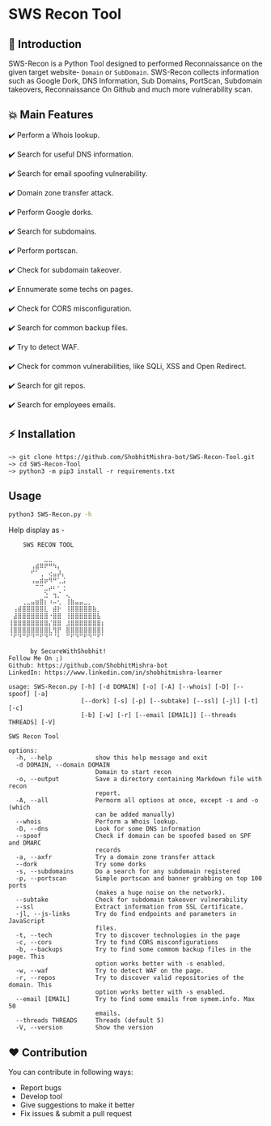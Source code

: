 # SWS Recon Tool	

##  📌 Introduction
SWS-Recon is a Python Tool designed to performed Reconnaissance on the given target website- `Domain` or `SubDomain`. SWS-Recon collects information such as Google Dork, DNS Information, Sub Domains, PortScan, Subdomain takeovers, Reconnaissance On Github and much more vulnerability scan.

## 💥 Main Features

:heavy_check_mark: Perform a Whois lookup.

:heavy_check_mark: Search for useful DNS information.

:heavy_check_mark: Search for email spoofing vulnerability.

:heavy_check_mark: Domain zone transfer attack.

:heavy_check_mark: Perform Google dorks.

:heavy_check_mark: Search for subdomains.

:heavy_check_mark: Perform portscan.

:heavy_check_mark: Check for subdomain takeover.

:heavy_check_mark: Ennumerate some techs on pages.

:heavy_check_mark: Check for CORS misconfiguration.

:heavy_check_mark: Search for common backup files.

:heavy_check_mark: Try to detect WAF.

:heavy_check_mark: Check for common vulnerabilities, like SQLi, XSS and Open Redirect.

:heavy_check_mark: Search for git repos.

:heavy_check_mark: Search for employees emails.

## ⚡ Installation
```
~> git clone https://github.com/ShobhitMishra-bot/SWS-Recon-Tool.git
~> cd SWS-Recon-Tool
~> python3 -m pip3 install -r requirements.txt
```
## Usage

```bash
python3 SWS-Recon.py -h
```
Help display as -
```
    SWS RECON TOOL

⠀⠀⠀⠀⠀⠀⠀⠀⣀⣀⠀⠀⠀⠀⠀⠀⠀⠀⠀⠀⠀⠀
⠀⠀⠀⠀⠀⢠⣾⠿⠟⠛⠳⡄⠀⠀⠀⠀⠀⠀⠀⠀⠀⠀
⠀⠀⠀⠀⠀⠋⠁⢀⠀⢔⣤⡼⡄⠀⠀⠀⠀⠀⠀⠀⠀⠀
⠀⠀⠀⠀⠀⢠⣤⣾⡶⠻⠛⢁⣨⠀⠀⠀⠀⠀⠀⠀⠀⠀
⠀⠀⠀⠀⠀⠀⠉⠉⣀⡴⠆⠂⢐⠀⠀⠀⠀⠀⠀⠀⠀⠀
⠀⠀⠀⠀⠀⠀⠀⠀⣑⠀⢲⡈⠀⢄⠀⠀⠀⠀⠀⠀⠀⠀
⠀⠀⠀⢀⣀⣤⣶⣿⡆⠰⠤⢂⠀⢸⣷⣤⣤⣀⡀⠀⠀⠀
⠀⢠⣾⣿⣿⣿⣿⣿⣇⠀⣾⡗⠀⢸⣿⣿⣿⣿⣿⣷⡀⠀
⠀⣼⣿⣿⣿⣿⣿⣿⣿⠐⣿⣿⠀⢸⣿⣿⣿⣿⣿⣿⣧⠀
⢸⣿⣿⣿⣿⣿⣿⣿⣿⡌⣿⣿⠀⣸⣿⣿⣿⣿⣿⣿⣿⡆
⢸⣿⣿⣿⣿⣿⣿⣿⣿⣇⢻⡟⠀⣿⣿⣿⣿⣿⣿⣿⣿⡇
⠈⠋⠙⠉⠋⠙⠉⠋⠙⠉⠈⠃⠀⠉⠋⠙⠉⠋⠙⠉⠋⠁⠀⠀⠀⠀

      by SecureWithShobhit!
Follow Me On ;)
Github: https://github.com/ShobhitMishra-bot
LinkedIn: https://www.linkedin.com/in/shobhitmishra-learner
          
usage: SWS-Recon.py [-h] [-d DOMAIN] [-o] [-A] [--whois] [-D] [--spoof] [-a]
                    [--dork] [-s] [-p] [--subtake] [--ssl] [-jl] [-t] [-c]
                    [-b] [-w] [-r] [--email [EMAIL]] [--threads THREADS] [-V]

SWS Recon Tool

options:
  -h, --help            show this help message and exit
  -d DOMAIN, --domain DOMAIN
                        Domain to start recon
  -o, --output          Save a directory containing Markdown file with recon
                        report.
  -A, --all             Permorm all options at once, except -s and -o (which
                        can be added manually)
  --whois               Perform a Whois lookup.
  -D, --dns             Look for some DNS information
  --spoof               Check if domain can be spoofed based on SPF and DMARC
                        records
  -a, --axfr            Try a domain zone transfer attack
  --dork                Try some dorks
  -s, --subdomains      Do a search for any subdomain registered
  -p, --portscan        Simple portscan and banner grabbing on top 100 ports
                        (makes a huge noise on the network).
  --subtake             Check for subdomain takeover vulnerability
  --ssl                 Extract information from SSL Certificate.
  -jl, --js-links       Try do find endpoints and parameters in JavaScript
                        files.
  -t, --tech            Try to discover technologies in the page
  -c, --cors            Try to find CORS misconfigurations
  -b, --backups         Try to find some commom backup files in the page. This
                        option works better with -s enabled.
  -w, --waf             Try to detect WAF on the page.
  -r, --repos           Try to discover valid repositories of the domain. This
                        option works better with -s enabled.
  --email [EMAIL]       Try to find some emails from symem.info. Max 50
                        emails.
  --threads THREADS     Threads (default 5)
  -V, --version         Show the version
```


## ❤️ Contribution
You can contribute in following ways:

- Report bugs
- Develop tool
- Give suggestions to make it better
- Fix issues & submit a pull request
